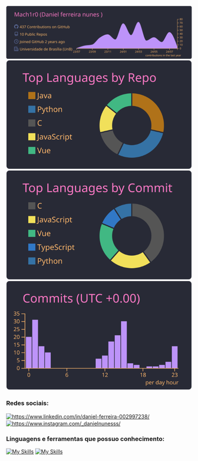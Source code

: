 
[![](https://raw.githubusercontent.com/Mach1r0/Mach1r0/master/profile-summary-card-output/dracula/0-profile-details.svg)](https://github.com/vn7n24fzkq/github-profile-summary-cards)
[![](https://raw.githubusercontent.com/Mach1r0/Mach1r0/master/profile-summary-card-output/dracula/1-repos-per-language.svg)](https://github.com/vn7n24fzkq/github-profile-summary-cards) [![](https://raw.githubusercontent.com/Mach1r0/Mach1r0/master/profile-summary-card-output/dracula/2-most-commit-language.svg)](https://github.com/vn7n24fzkq/github-profile-summary-cards)
[![](https://raw.githubusercontent.com/Mach1r0/Mach1r0/master/profile-summary-card-output/dracula/4-productive-time.svg)](https://github.com/vn7n24fzkq/github-profile-summary-cards)

<h3 align="left">Redes sociais:</h3>
<p align="left">
<a href="https://linkedin.com/in/https://www.linkedin.com/in/daniel-ferreira-002997238/" target="blank"><img align="center" src="https://raw.githubusercontent.com/rahuldkjain/github-profile-readme-generator/master/src/images/icons/Social/linked-in-alt.svg" alt="https://www.linkedin.com/in/daniel-ferreira-002997238/" height="30" width="40" /></a>
<a href="https://instagram.com/https://www.instagram.com/_danielnunesss/" target="blank"><img align="center" src="https://raw.githubusercontent.com/rahuldkjain/github-profile-readme-generator/master/src/images/icons/Social/instagram.svg" alt="https://www.instagram.com/_danielnunesss/" height="30" width="40" /></a>
</p>

<h3 align="left">Linguagens e ferramentas que possuo conhecimento:</h3>

[![My Skills](https://skillicons.dev/icons?i=java,cpp,javascript,c&theme=dark)](https://skillicons.dev) [![My Skills](https://skillicons.dev/icons?i=html,css,django,vue,nextjs)](https://skillicons.dev)


</a> </p>
